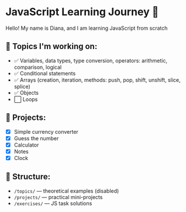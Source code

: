 # JavaScript Learning Journey 🚀

Hello! My name is Diana, and I am learning JavaScript from scratch

## 🧩 Topics I'm working on:

-  ✅ Variables, data types, type conversion, operators: arithmetic, comparison, logical
-  ✅ Conditional statements
-  ✅ Arrays (creation, iteration, methods: push, pop, shift, unshift, slice, splice)
-  ✅ Objects
-  ⬜ Loops

## 🧪 Projects:

-  [x] Simple currency converter
-  [x] Guess the number
-  [x] Calculator
-  [x] Notes
-  [x] Clock

## 📁 Structure:

-  `/topics/` — theoretical examples (disabled)
-  `/projects/` — practical mini-projects
-  `/exercises/` — JS task solutions
